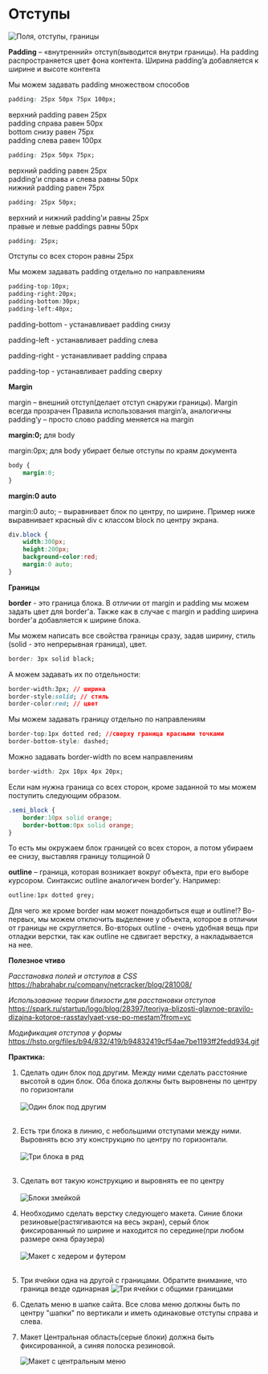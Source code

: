 # Отступы

![Поля, отступы, границы](pics/03_margin_and_paddings/margins_padding_border.gif)

**Padding** – «внутренний» отступ(выводится внутри границы). На padding распространяется цвет фона контента. Ширина padding’a добавляется к ширине и высоте контента

Мы можем задавать padding множеством способов
```css
padding: 25px 50px 75px 100px;
```
верхний padding равен 25px<BR>
padding справа равен 50px<BR>
bottom снизу равен 75px<BR>
padding слева равен 100px<BR>

```css
padding: 25px 50px 75px;
```
верхний padding равен 25px<BR>
padding'и справа и слева равны 50px<BR>
нижний padding равен 75px<BR>

```css
padding: 25px 50px;
```
верхний и нижний padding'и равны 25px<BR>
правые и левые paddings равны 50px<BR>

```css
padding: 25px;
```
Отступы со всех сторон равны 25px

Мы можем задавать padding отдельно по направлениям

```css
padding-top:10px;
padding-right:20px;
padding-bottom:30px;
padding-left:40px;
```

padding-bottom - устанавливает padding снизу

padding-left - устанавливает padding слева

padding-right - устанавливает padding справа

padding-top - устанавливает padding сверху



**Margin**

margin – внешний отступ(делает отступ снаружи границы). Margin всегда прозрачен
Правила использования margin’a, аналогичны padding’у – просто слово padding меняется на margin

**margin:0;** для body

margin:0px; для body убирает белые отступы по краям документа

```css
body {
    margin:0;
}
```

**margin:0 auto** 

margin:0 auto; – выравнивает блок по центру, по ширине. Пример ниже выравнивает красный div с классом block по центру экрана.

```css
div.block {
    width:300px;
    height:200px;
    background-color:red;
    margin:0 auto;
}
```


**Границы**

**border** - это граница блока. В отличии от margin и padding мы можем задать цвет для border'a. Также как в случае с margin и padding ширина border'a добавляется к ширине блока.

Мы можем написать все свойства границы сразу, задав ширину, стиль (solid - это непрерывная граница), цвет.

```css
border: 3px solid black;
```

А можем задавать их по отдельности:

```css
border-width:3px; // ширина
border-style:solid; // стиль
border-color:red; // цвет
```

Мы можем задавать границу отдельно по направлениям

```css
border-top:1px dotted red; //сверху граница красными точками
border-bottom-style: dashed;
```

Можно задавать border-width по всем направлениям

```css
border-width: 2px 10px 4px 20px;
```

Если нам нужна граница со всех сторон, кроме заданной то мы можем поступить следующим образом.

```css
.semi_block {
    border:10px solid orange;
    border-bottom:0px solid orange;
}
```

То есть мы окружаем блок границей со всех сторон, а потом убираем ее снизу, выставляя границу толщиной 0

**outline** – граница, которая возникает вокруг объекта, при его выборе курсором. Синтаксис outline аналогичен border'у. Например:

```css
outline:1px dotted grey;
```

Для чего же кроме border нам может понадобиться еще и outline!? Во-первых, мы можем отключить выделение у объекта, которое в отличии от границы не скругляется. Во-вторых outline - очень удобная вещь при отладки верстки, так как outline не сдвигает верстку, а накладывается на нее.

**Полезное чтиво**

*Расстановка полей и отступов в CSS*
https://habrahabr.ru/company/netcracker/blog/281008/

_Использование теории близости для расстановки отступов_
https://spark.ru/startup/logo/blog/28397/teoriya-blizosti-glavnoe-pravilo-dizajna-kotoroe-rasstavlyaet-vse-po-mestam?from=vc

_Модификация отступов у формы_
https://hsto.org/files/b94/832/419/b94832419cf54ae7be1193ff2fedd934.gif


**Практика:**

1.	Сделать один блок под другим. Между ними сделать расстояние высотой в один блок. Оба блока должны быть выровнены по центру по горизонтали<BR><BR>![Один блок под другим](pics/03_margin_and_paddings/two_blocks.gif)<BR><BR>
2.	Есть три блока в линию, с небольшими отступами между ними. Выровнять всю эту конструкцию по центру по горизонтали.<BR><BR>![Три блока в ряд](pics/03_margin_and_paddings/three_blocks.gif)<BR><BR>
3.	Сделать вот такую конструкцию и выровнять ее по центру<BR><BR>![Блоки змейкой](pics/03_margin_and_paddings/four_blocks.gif)<BR>
4.	Необходимо сделать верстку следующего макета. Синие блоки резиновые(растягиваются на весь экран), серый блок фиксированный по ширине и находится по середине(при любом размере окна браузера)<BR><BR>![Макет с хедером и футером](pics/03_margin_and_paddings/maket.gif)<BR><BR>

5. Три ячейки одна на другой с границами. Обратите внимание, что граница везде одинарная
![Три ячейки с общими границами](pics/03_margin_and_paddings/three_block_borders.gif)  
6. Сделать меню в шапке сайта. Все слова меню должны быть по центру "шапки" по вертикали и иметь одинаковые отступы справа и слева.

7. Макет 
Центральная область(серые блоки) должна быть фиксированной, а синяя полоска резиновой.

    ![Макет с центральным меню](pics/03_margin_and_paddings/maket2.gif)



